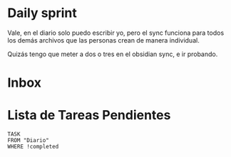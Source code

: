# Daily sprint

Vale, en el diario solo puedo escribir yo, pero el sync funciona para todos los demás archivos que las personas crean de manera individual. 

Quizás tengo que meter a dos o tres en el obsidian sync, e ir probando. 

# Inbox


# Lista de Tareas Pendientes

```dataview
TASK
FROM "Diario" 
WHERE !completed
```

